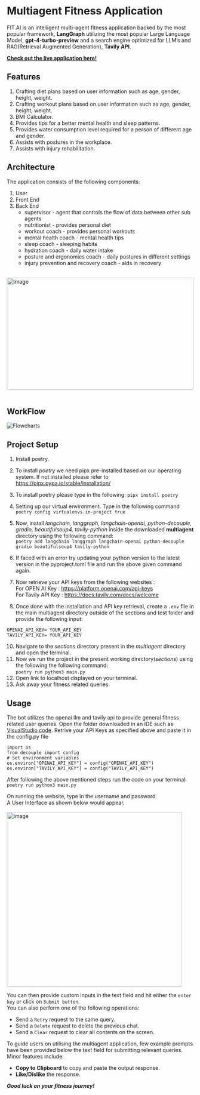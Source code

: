 # Multiagent Fitness Application<br>
FIT.AI is an intelligent multi-agent fitness application backed by the most popular framework, __LangGraph__ utilizing the most popular Large Language Model, 
__gpt-4-turbo-preview__ and a search engine optimized for LLM’s and RAG(Retrieval Augmented Generation), __Tavily API__.


**[Check out the live application here!](https://huggingface.co/spaces/prithvi26/fitness_multiagent)**


## Features
1. Crafting diet plans based on user information such as age, gender, height, weight.
2. Crafting workout plans based on user information such as age, gender, height, weight.
3. BMI Calculator. 
4. Provides tips for a better mental health and sleep patterns.
5. Provides water consumption level required for a person of different age and gender.
6. Assists with postures in the workplace.
7. Assists with injury rehabilitation.

## Architecture
The application consists of the following components:<br>
1. User
2. Front End
3. Back End
   - supervisor - agent that controls the flow of data between other sub agents
   - nutritionist - provides personal diet
   - workout coach - provides personal workouts
   - mental health coach - mental health tips
   - sleep coach - sleeping habits
   - hydration coach - daily water intake  
   - posture and ergonomics coach - daily postures in different settings
   - injury prevention and recovery coach - aids in recovery<br><br>

<img width="500" alt="image" height="300" src="https://github.com/user-attachments/assets/0cf0f809-6aea-47d8-b773-61bc5a0d361f"><br><br>

## WorkFlow
![Flowcharts](https://github.com/user-attachments/assets/ac14c0b0-912a-4657-b2ec-3698f1fb168d)



## Project Setup
1. Install poetry.
   
3. To install _poetry_ we need pipx pre-installed based on our operating system.
   If not installed please refer to https://pipx.pypa.io/stable/installation/
4. To install poetry please type in the following: `pipx install poetry`
5. Setting up our virtual environment. Type in the following command<br>
   `poetry config virtualenvs.in-project true`
6. Now, install _langchain, langgraph, langchain-openai, python-decouple, gradio, beautifulsoup4, tavily-python_ inside the downloaded **multiagent** directory using the following command:<br>
   `poetry add langchain langgraph langchain-openai python-decouple gradio beautifulsoup4 tavily-python`
7. If faced with an error try updating your python version to the latest version in the pyproject.toml file and run the above given command again.
8. Now retrieve your API keys from the following websites :<br>
For OPEN AI Key : https://platform.openai.com/api-keys<br>
For Tavily API Key : https://docs.tavily.com/docs/welcome
   
9. Once done with the installation and API key retrieval, create a `.env` file in the main multiagent directory outside of the sections and test folder and provide the following input:<br>

```
OPENAI_API_KEY= YOUR_API_KEY
TAVILY_API_KEY= YOUR_API_KEY
```

10. Navigate to the _sections_ directory present in the _multiagent_ directory and open the terminal.
11. Now we run the project in the present working directory(_sections_) using the following the following command:<br>
`poetry run python3 main.py`
12. Open link to localhost displayed on your terminal.
13. Ask away your fitness related queries.


## Usage
The bot utilizes the openai llm and tavily api to provide general fitness related user queries.
Open the folder downloaded in an IDE such as [VisualStudio code](https://code.visualstudio.com/download).
Retrive your API Keys as specified above and paste it in the config.py file<br>

```
import os
from decouple import config
# Set environment variables
os.environ["OPENAI_API_KEY"] = config("OPENAI_API_KEY")
os.environ["TAVILY_API_KEY"] = config("TAVILY_API_KEY")
```

After following the above mentioned steps run the code on your terminal.<br>
`poetry run python3 main.py`

On running the website, type in the username and password.<br>
A User Interface as shown below would appear.<br><br>
<img width="468" alt="image" src="https://github.com/user-attachments/assets/fb36f1dc-8670-4a69-8fb4-4199a0e6ef77">

You can then provide custom inputs in the text field and hit either the `enter key` or click on `Submit button`.<br>
You can also perform one of the following operations:
- Send a `Retry` request to the same query.
- Send a `Delete` request to delete the previous chat.
- Send a `Clear` request to clear all contents on the screen.

To guide users on utilising the multiagent application, few example prompts have been provided below the text field for submitting relevant queries.<br>
Minor features include:<br>
- **Copy to Clipboard** to copy and paste the output response.<br>
- **Like/Dislike** the response.<br>

***Good luck on your fitness journey!***






